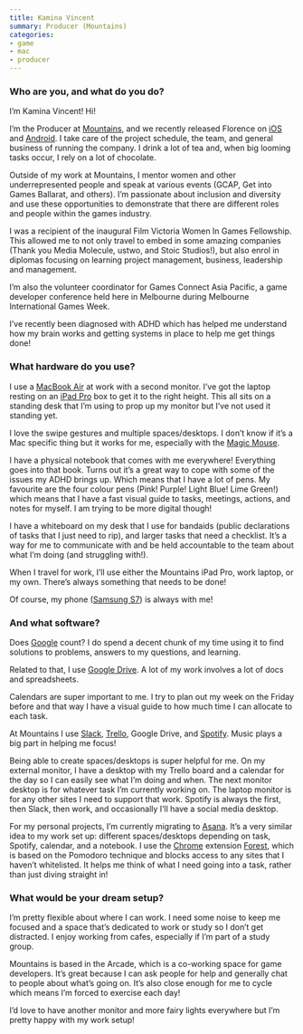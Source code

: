 ```yaml
---
title: Kamina Vincent
summary: Producer (Mountains)
categories:
- game
- mac
- producer
---
```


### Who are you, and what do you do?

I’m Kamina Vincent! Hi! 

I’m the Producer at [Mountains](http://mountains.studio/ "A game studio in Melbourne."), and we recently released Florence on [iOS][florence-ios] and [Android][florence-android]. I take care of the project schedule, the team, and general business of running the company. I drink a lot of tea and, when big looming tasks occur, I rely on a lot of chocolate.

Outside of my work at Mountains, I mentor women and other underrepresented people and speak at various events (GCAP, Get into Games Ballarat, and others). I’m passionate about inclusion and diversity and use these opportunities to demonstrate that there are different roles and people within the games industry. 

I was a recipient of the inaugural Film Victoria Women In Games Fellowship. This allowed me to not 
only travel to embed in some amazing companies (Thank you Media Molecule, ustwo, and Stoic Studios!), but also enrol in diplomas focusing on learning project management, business, leadership and management. 

I’m also the volunteer coordinator for Games Connect Asia Pacific, a game developer conference held here in Melbourne during Melbourne International Games Week. 

I’ve recently been diagnosed with ADHD which has helped me understand how my brain works and getting systems in place to help me get things done! 

### What hardware do you use?

I use a [MacBook Air][macbook-air] at work with a second monitor. I’ve got the laptop resting on an [iPad Pro][ipad-pro] box to get it to the right height. This all sits on a standing desk that I’m using to prop up my monitor but I’ve not used it standing yet. 

I love the swipe gestures and multiple spaces/desktops. I don’t know if it’s a Mac specific thing but it works for me, especially with the [Magic Mouse][magic-mouse]. 

I have a physical notebook that comes with me everywhere! Everything goes into that book. Turns out it’s a great way to cope with some of the issues my ADHD brings up. Which means that I have a lot of pens. My favourite are the four colour pens (Pink! Purple! Light Blue! Lime Green!) which means that I have a fast visual guide to tasks, meetings, actions, and notes for myself. I am trying to be more digital though!

I have a whiteboard on my desk that I use for bandaids (public declarations of tasks that I just need to rip), and larger tasks that need a checklist. It’s a way for me to communicate with and be held accountable to the team about what I’m doing (and struggling with!). 

When I travel for work, I’ll use either the Mountains iPad Pro, work laptop, or my own. There’s always something that needs to be done!

Of course, my phone ([Samsung S7][galaxy-s7]) is always with me!

### And what software?

Does [Google][] count? I do spend a decent chunk of my time using it to find solutions to problems, answers to my questions, and learning. 

Related to that, I use [Google Drive][google-drive]. A lot of my work involves a lot of docs and spreadsheets.

Calendars are super important to me. I try to plan out my week on the Friday before and that way I have a visual guide to how much time I can allocate to each task. 

At Mountains I use [Slack][], [Trello][], Google Drive, and [Spotify][]. Music plays a big part in helping me focus!

Being able to create spaces/desktops is super helpful for me. On my external monitor, I have a desktop with my Trello board and a calendar for the day so I can easily see what I’m doing and when. The next monitor desktop is for whatever task I’m currently working on. The laptop monitor is for any other sites I need to support that work. Spotify is always the first, then Slack, then work, and occasionally I’ll have a social media desktop. 

For my personal projects, I’m currently migrating to [Asana][]. It’s a very similar idea to my work set up: different spaces/desktops depending on task, Spotify, calendar, and a notebook. I use the [Chrome][] extension [Forest][], which is based on the Pomodoro technique and blocks access to any sites that I haven’t whitelisted. It helps me think of what I need going into a task, rather than just diving straight in! 

### What would be your dream setup?

I’m pretty flexible about where I can work. I need some noise to keep me focused and a space that’s dedicated to work or study so I don’t get distracted. I enjoy working from cafes, especially if I’m part of a study group.

Mountains is based in the Arcade, which is a co-working space for game developers. It’s great because I can ask people for help and generally chat to people about what’s going on. It’s also close enough for me to cycle which means I’m forced to exercise each day! 

I’d love to have another monitor and more fairy lights everywhere but I’m pretty happy with my work setup!

[asana]: https://asana.com/ "A project management service."
[chrome]: https://www.google.com/intl/en/chrome/browser/ "A WebKit-based browser, where each tab runs in its own thread."
[florence-android]: https://play.google.com/store/apps/details?id=com.mountains.feathertop&hl=en_US "A game about love."
[florence-ios]: https://itunes.apple.com/us/app/florence/id1297430468 "A game about love."
[forest]: https://chrome.google.com/webstore/detail/forest-stay-focused-be-pr/kjacjjdnoddnpbbcjilcajfhhbdhkpgk "A Chrome extension to manage distractions."
[galaxy-s7]: https://en.wikipedia.org/wiki/Samsung_Galaxy_S7 "A 5.1 inch smartphone."
[google-drive]: https://drive.google.com/ "A cloud storage service."
[google]: https://www.google.com/ "A search engine."
[ipad-pro]: https://en.wikipedia.org/wiki/IPad_Pro "An iOS tablet."
[macbook-air]: https://www.apple.com/macbook-air/ "A very thin laptop."
[magic-mouse]: https://www.apple.com/magicmouse/ "A multi-touch mouse."
[slack]: https://slack.com/ "A collaboration service."
[spotify]: https://www.spotify.com/us/ "A music streaming service."
[trello]: https://trello.com/ "A project management service."
